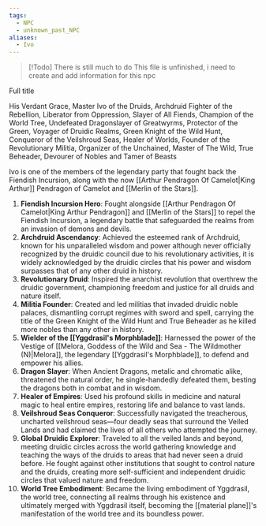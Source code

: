 ```yaml
---
tags:
  - NPC
  - unknown_past_NPC
aliases:
  - Ivo
---
```

> [!Todo] There is still much to do
> This file is unfinished, i need to create and add information for this npc

Full title

His Verdant Grace, Master Ivo of the Druids, Archdruid Fighter of the Rebellion, Liberator from Oppression, Slayer of All Fiends, Champion of the World Tree, Undefeated Dragonslayer of Greatwyrms, Protector of the Green, Voyager of Druidic Realms, Green Knight of the Wild Hunt, Conqueror of the Veilshroud Seas, Healer of Worlds, Founder of the Revolutionary Militia, Organizer of the Unchained, Master of The Wild, True Beheader, Devourer of Nobles and Tamer of Beasts

Ivo is one of the members of the legendary party that fought back the Fiendish Incursion, along with the now [[Arthur Pendragon Of Camelot|King Arthur]] Pendragon of Camelot and [[Merlin of the Stars]]. 

1.  **Fiendish Incursion Hero**: Fought alongside [[Arthur Pendragon Of Camelot|King Arthur Pendragon]] and [[Merlin of the Stars]] to repel the Fiendish Incursion, a legendary battle that safeguarded the realms from an invasion of demons and devils. 
2. **Archdruid Ascendancy**: Achieved the esteemed rank of Archdruid, known for his unparalleled wisdom and power although never officially recognized by the druidic council due to his revolutionary activities, it is widely acknowledged by the druidic circles that his power and wisdom surpasses that of any other druid in history.
3. **Revolutionary Druid**: Inspired the anarchist revolution that overthrew the druidic government, championing freedom and justice for all druids and nature itself.
4. **Militia Founder**: Created and led militias that invaded druidic noble palaces, dismantling corrupt regimes with sword and spell, carrying the title of the Green Knight of the Wild Hunt and True Beheader as he killed more nobles than any other in history.
5.  **Wielder of the [[Yggdrasil's Morphblade]]**: Harnessed the power of the Vestige of [[Melora, Goddess of the Wild and Sea - The Wildmother (N)|Melora]], the legendary [[Yggdrasil's Morphblade]], to defend and empower his allies.
6. **Dragon Slayer**: When Ancient Dragons, metalic and chromatic alike, threatened the natural order, he single-handedly defeated them, besting the dragons both in combat and in wisdom.
7. **Healer of Empires**: Used his profound skills in medicine and natural magic to heal entire empires, restoring life and balance to vast lands.
8. **Veilshroud Seas Conqueror**: Successfully navigated the treacherous, uncharted veilshroud seas—four deadly seas that surround the Veiled Lands and had claimed the lives of all others who attempted the journey.
9. **Global Druidic Explorer**: Traveled to all the veiled lands and beyond, meeting druidic circles across the world gathering knowledge and teaching the ways of the druids to areas that had never seen a druid before. He fought against other institutions that sought to control nature and the druids, creating more self-sufficient and independent druidic circles that valued nature and freedom.
10. **World Tree Embodiment**: Became the living embodiment of Yggdrasil, the world tree, connecting all realms through his existence and ultimately merged with Yggdrasil itself, becoming the [[material plane]]'s manifestation of the world tree and its boundless power.